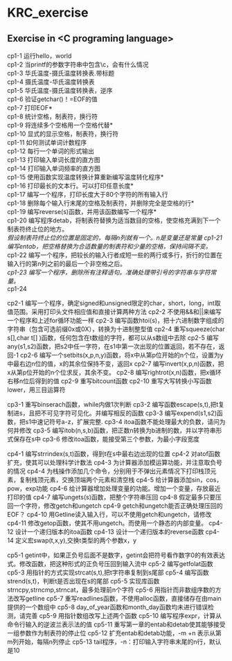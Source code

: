 KRC_exercise
============

Exercise in &lt;C programing language>
--------------------------------------
cp1-1  运行hello，world<br />
cp1-2  当printf的参数字符串中包含\c，会有什么情况<br />
cp1-3  华氏温度-摄氏温度转换表.带标题<br />
cp1-4  摄氏温度-华氏温度转换表	<br />
cp1-5  华氏温度-摄氏温度转换表，逆序<br />
cp1-6  验证getchar()！=EOF的值<br />
cp1-7  打印EOF*<br />
cp1-8  统计空格，制表符，换行符<br />
cp1-9  将连续多个空格用一个空格代替*<br />
cp1-10 显式的显示空格，制表符，换行符<br />
cp1-11 如何测试单词计数程序<br />
cp1-12 每行一个单词的形式输出<br />
cp1-13 打印输入单词长度的直方图<br />
cp1-14 打印输入单词频率的直方图<br />
cp1-15 使用函数实现温度转换计算重新编写温度转化程序*<br />
cp1-16 打印最长的文本行。可以打印任意长度*<br />
cp1-17 编写一个程序，打印长度大于80个字符的所有输入行<br />
cp1-18 删除每个输入行末尾的空格及制表符，并删除完全是空格的行*<br />
cp1-19 编写reverse(s)函数，并用该函数编写一个程序*<br />
cp1-20 编写程序detab，将制表符替换为适当数目的空格，使空格充满到下一个制表符终止位的地方。*<br />假设制表符终止位的位置是固定的，每隔n列就有一个。n是变量还是常量
cp1-21 编写entab，把空格替换为合适数量的制表符和少量的空格，保持间隔不变。*<br />
cp1-22 编写一个程序，把较长的输入行者成短一些的两行或多行，折行的位置在输入行的第n列之前的最后一个非空格之后。*<br />
cp1-23 编写一个程序，删除所有注释语句。准确处理带引号的字符串与字符常量。*<br />
cp1-24<br />

cp2-1 编写一个程序，确定signed和unsigned限定的char，short，long，int取值范围。采用打印头文件相应值和直接计算两种方法
cp2-2 不使用&&和||来编写一个程序和上述for循环功能一样
cp2-3 编写函数htoi(s)，把十六进制数字组成的字符串（包含可选前缀0x或0X），转换为十进制整型值
cp2-4 重写squeeze(char s[],char t[]
)函数，任何包含在t数组的字符，都可以从s数组中去除
cp2-5 编写any(s1,s2)函数，把s2中任一字符，在s1中第一次出现的位置返回，若不存在，返回-1
cp2-6 编写一个setbits(x,p,n,y)函数，将x中从第p位开始的n个位，设置为y中最右边n位的值，x的其余位保持不变，返回x
cp2-7 编写invert(x,p,n)函数，把x从第p位开始的n个位求反，其余不变。
cp2-8 编写rightrot(x,n)函数，把x循环右移n位后得到的值
cp2-9 重写bitcount函数
cp2-10 重写大写转换小写函数lower，用三目运算符

cp3-1 重写binserach函数，while内做1次判断
cp3-2 编写函数escape(s,t),把t复制进s，且把不可见字符可见化。并编写相反的函数
cp3-3 编写expend(s1,s2)函数，把s1中速记符号a-z，扩展完整.
cp3-4 itoa函数不能处理最大的负数，请问为何并修改
cp3-5 编写itob(n,s,b)函数，把正数n转换为b进制的数，并以字符串形式保存在s中
cp3-6 修改itoa函数，能接受第三个参数，为最小字段宽度

cp4-1 编写strrindex(s,t)函数，得到t在s中最右边出现的位置
cp4-2 对atof函数扩充，使其可以处理科学计数法
cp4-3 为计算器添加模运算功能，并注意取负号的情况
cp4-4 为栈操作添加几个命令，分别用于不弹出元素情况下打印栈顶元素，复制栈顶元素，交换顶端两个元素和清空栈
cp4-5 给计算器添加sin，cos，pow，exp功能
cp4-6 给计算器增加处理变量的功能。增加一个变量，存放最近打印的值
cp4-7 编写ungets(s)函数，把整个字符串压回
cp4-8 假定最多只要压回一个字符，修改getch和ungetch
cp4-9 getch和ungetch能否正确处理压回的EOF？
cp4-10 用Getline读入输入行，可以不使用getch和ungetch，请修改
cp4-11 修改getop函数，使其不用ungetch。而使用一个静态的内部变量。
cp4-12 设计一个递归版本的itoa函数
cp4-13 设计一个递归版本的reverse函数
cp4-14 定义宏swap(t,x,y),交换t类型的两个参数x，y

cp5-1 getint中，如果正负号后面不是数字，getint会把符号看作数字0的有效表达式。修改函数，把这种形式的正负号压回到输入流中
cp5-2 编写getfolat函数
cp5-3 用指针的方式实现strcat(s,t),把t字符串复制到s尾部
cp5-4 编写函数strend(s,t)，判断t是否出现在s的尾部
cp5-5 实现库函数strncpy,strncmp,strncat，最多处理前n个字符
cp5-6 用指针而非数组序数的方法改写getline
cp5-7 重写readlines函数，不使用alloc函数，直接储存在由main提供的一个数组中
cp5-8 day_of_year函数和month_day函数均未进行错误检测，请完善
cp5-9 用指针数组改写上述两个函数
cp5-10 编写程序expr，计算从命令行输入的逆波兰表示法的值
cp5-11 重写第一章的entab和detab使其能够接受一组参数作为制表符的停止位
cp5-12 扩充entab和detab功能，-m +n 表示从第m列开始，每隔n列停止
cp5-13 tail程序，-n：打印输入字符串末尾的n行，默认是10